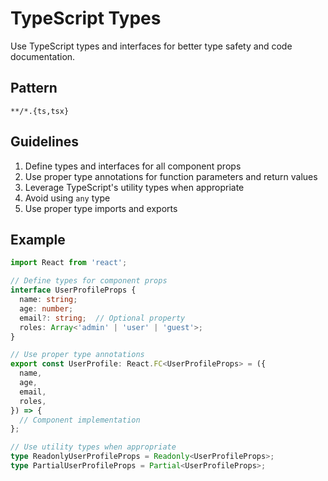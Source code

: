 # TypeScript Types

Use TypeScript types and interfaces for better type safety and code documentation.

## Pattern
`**/*.{ts,tsx}`

## Guidelines
1. Define types and interfaces for all component props
2. Use proper type annotations for function parameters and return values
3. Leverage TypeScript's utility types when appropriate
4. Avoid using `any` type
5. Use proper type imports and exports

## Example
```typescript
import React from 'react';

// Define types for component props
interface UserProfileProps {
  name: string;
  age: number;
  email?: string;  // Optional property
  roles: Array<'admin' | 'user' | 'guest'>;
}

// Use proper type annotations
export const UserProfile: React.FC<UserProfileProps> = ({
  name,
  age,
  email,
  roles,
}) => {
  // Component implementation
};

// Use utility types when appropriate
type ReadonlyUserProfileProps = Readonly<UserProfileProps>;
type PartialUserProfileProps = Partial<UserProfileProps>;
``` 